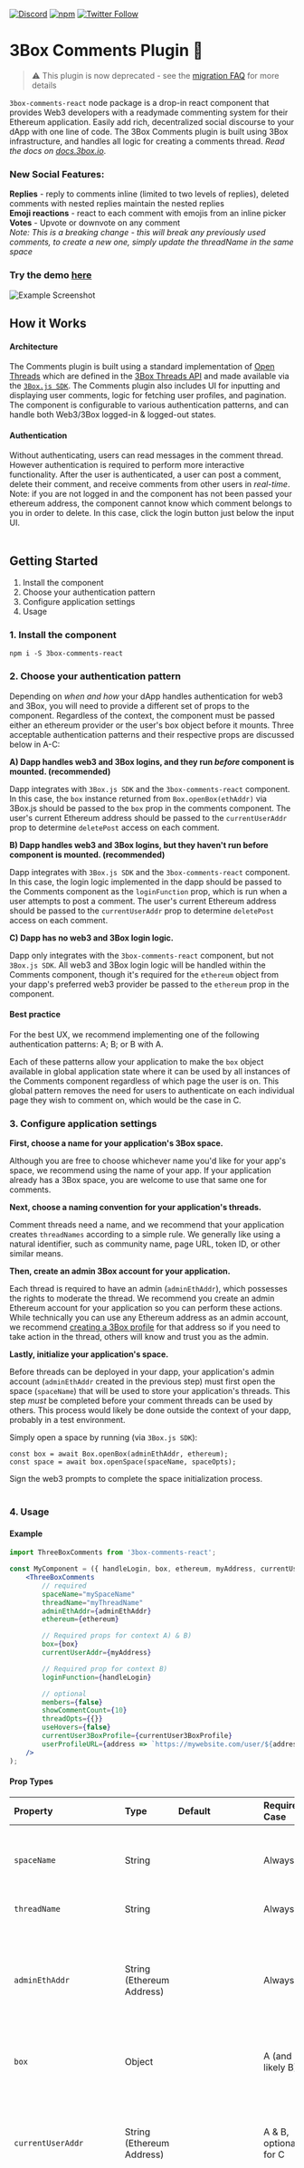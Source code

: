 [![Discord](https://img.shields.io/discord/484729862368526356.svg?style=for-the-badge)](https://discordapp.com/invite/Z3f3Cxy)
[![npm](https://img.shields.io/npm/v/3box-comments-react.svg?style=for-the-badge)](https://www.npmjs.com/package/3box-comments-react)
[![Twitter Follow](https://img.shields.io/twitter/follow/3boxdb.svg?style=for-the-badge&label=Twitter)](https://twitter.com/3boxdb)

# 3Box Comments Plugin 💬

> ⚠️ This plugin is now deprecated - see the [migration FAQ](https://www.notion.so/threebox/FAQ-3Box-Migration-to-Ceramic-9db767a0aded46279fce9eab97920a4f) for more details

`3box-comments-react` node package is a drop-in react component that provides Web3 developers with a readymade commenting system for their Ethereum application. Easily add rich, decentralized social discourse to your dApp with one line of code. The 3Box Comments plugin is built using 3Box infrastructure, and handles all logic for creating a comments thread. *Read the docs on [docs.3box.io](https://docs.3box.io/build/plugins/comments)*.

### New Social Features:
**Replies** - reply to comments inline (limited to two levels of replies), deleted comments with nested replies maintain the nested replies</br>
**Emoji reactions** - react to each comment with emojis from an inline picker</br>
**Votes** - Upvote or downvote on any comment</br>
*Note: This is a breaking change - this will break any previously used comments, to create a new one, simply update the threadName in the same space*
</br>


### Try the demo [here](https://3box.github.io/3box-comments-react/examples/dist/)
![Example Screenshot](comments-example-screenshot.png)
</br>

## How it Works
#### Architecture
The Comments plugin is built using a standard implementation of [Open Threads](https://docs.3box.io/build/web-apps/messaging/choose#open-threads) which are defined in the [3Box Threads API](https://docs.3box.io/api/messaging) and made available via the [`3Box.js SDK`](https://github.com/3box/3box-js). The Comments plugin also includes UI for inputting and displaying user comments, logic for fetching user profiles, and pagination. The component is configurable to various authentication patterns, and can handle both Web3/3Box logged-in & logged-out states. 

#### Authentication
Without authenticating, users can read messages in the comment thread. However authentication is required to perform more interactive functionality. After the user is authenticated, a user can post a comment, delete their comment, and receive comments from other users in *real-time*.  Note: if you are not logged in and the component has not been passed your ethereum address, the component cannot know which comment belongs to you in order to delete.  In this case, click the login button just below the input UI.
</br>
</br>

## Getting Started
1. Install the component
2. Choose your authentication pattern
3. Configure application settings
4. Usage

### 1. Install the component

```shell
npm i -S 3box-comments-react
```

### 2. Choose your authentication pattern
Depending on *when and how* your dApp handles authentication for web3 and 3Box, you will need to provide a different set of props to the component.  Regardless of the context, the component must be passed either an ethereum provider or the user's box object before it mounts. Three acceptable authentication patterns and their respective props are discussed below in A-C:

**A) Dapp handles web3 and 3Box logins, and they run *before* component is mounted. (recommended)**

Dapp integrates with `3Box.js SDK` and the `3box-comments-react` component. In this case, the `box` instance returned from `Box.openBox(ethAddr)` via 3Box.js should be passed to the `box` prop in the comments component. The user's current Ethereum address should be passed to the `currentUserAddr` prop to determine `deletePost` access on each comment.

**B) Dapp handles web3 and 3Box logins, but they haven't run before component is mounted. (recommended)**

Dapp integrates with `3Box.js SDK` and the `3box-comments-react` component. In this case, the login logic implemented in the dapp should be passed to the Comments component as the `loginFunction` prop, which is run when a user attempts to post a comment. The user's current Ethereum address should be passed to the `currentUserAddr` prop to determine `deletePost` access on each comment.

**C) Dapp has no web3 and 3Box login logic.**

Dapp only integrates with the `3box-comments-react` component, but not `3Box.js SDK`. All web3 and 3Box login logic will be handled within the Comments component, though it's required for the `ethereum` object from your dapp's preferred web3 provider be passed to the `ethereum` prop in the component.

#### Best practice

For the best UX, we recommend implementing one of the following authentication patterns: A; B; or B with A.

Each of these patterns allow your application to make the `box` object available in global application state where it can be used by all instances of the Comments component regardless of which page the user is on. This global pattern removes the need for users to authenticate on each individual page they wish to comment on, which would be the case in C.

### 3. Configure application settings

**First, choose a name for your application's 3Box space.**

Although you are free to choose whichever name you'd like for your app's space, we recommend using the name of your app. If your application already has a 3Box space, you are welcome to use that same one for comments.

**Next, choose a naming convention for your application's threads.**

Comment threads need a name, and we recommend that your application creates `threadNames` according to a simple rule. We generally like using a natural identifier, such as community name, page URL, token ID, or other similar means.

**Then, create an admin 3Box account for your application.**

Each thread is required to have an admin (`adminEthAddr`), which possesses the rights to moderate the thread. We recommend you create an admin Ethereum account for your application so you can perform these actions. While technically you can use any Ethereum address as an admin account, we recommend [creating a 3Box profile](https://3box.io/hub) for that address so if you need to take action in the thread, others will know and trust you as the admin.

**Lastly, initialize your application's space.**

Before threads can be deployed in your dapp, your application's admin account (`adminEthAddr` created in the previous step) must first open the space (`spaceName`) that will be used to store your application's threads. This step *must* be completed before your comment threads can be used by others. This process would likely be done outside the context of your dapp, probably in a test environment.

Simply open a space by running (via `3Box.js SDK`): 
```
const box = await Box.openBox(adminEthAddr, ethereum);
const space = await box.openSpace(spaceName, spaceOpts);
```
Sign the web3 prompts to complete the space initialization process.
</br>
</br>


### 4. Usage

#### Example

```jsx
import ThreeBoxComments from '3box-comments-react';

const MyComponent = ({ handleLogin, box, ethereum, myAddress, currentUser3BoxProfile, adminEthAddr }) => (
    <ThreeBoxComments 
        // required
        spaceName="mySpaceName"
        threadName="myThreadName"
        adminEthAddr={adminEthAddr}
        ethereum={ethereum}

        // Required props for context A) & B)
        box={box}
        currentUserAddr={myAddress}

        // Required prop for context B)
        loginFunction={handleLogin}

        // optional
        members={false}
        showCommentCount={10}
        threadOpts={{}}
        useHovers={false}
        currentUser3BoxProfile={currentUser3BoxProfile}
        userProfileURL={address => `https://mywebsite.com/user/${address}`}
    />
);
```


#### Prop Types

| Property | Type          | Default  | Required Case          | Description |
| :-------------------------------- | :-------------------------------------------------------- | :------------------------------------------------------------------------------------------------------------- | :------------------------------------------------------ | :--------------------------------------------------------------------------------------------------------------------------------------------------------------------------------------------------------------------------------------------------------------------------------------------------------------------------------------------------------------------------------------------------------------- |
| `spaceName`    | String        |    |  Always   | Likely your dApp name and / or comment category.  A single `spaceName` with different `threadName`s is common practice when building a dApp with multiple Comment threads. |
| `threadName`    | String       |   | Always    | A name specific to this Comments thread. |
| `adminEthAddr`    | String (Ethereum Address)       |   | Always    | The Ethereum address you wish to give admin rights to for the Comments thread.  This user will be able to delete all comments and accept members in a members-only thread. **A thread with a new admin address, despite identical `spaceName` and `threadName`, will create an entirely new thread.**|
| `box`    | Object         |   | A (and likely B)    | The `box` instance returned from running `await Box.openBox(address, web3)` somewhere in your dApp.|
| `currentUserAddr`    | String (Ethereum Address)          |    | A & B, optional for C | The current user's Ethereum address. Passing this will help determine whether a user has delete access on each comment.  This prop will also let the component fetch that user's 3Box profile on component mount and render that data (profile picture) in the Comment input UI. |
| `loginFunction`    | Function       |    | B    | A function from your dApp that handles web3 and 3Box login at the global dApp state. This callback will run when a user attempts to save a comment but a `box` instance doesn't yet exist. Running this function should result in a box instance (from `const box = Box.openBox(address, web3)`) being passed as the `box` prop to this component.  |
| `ethereum`    | Object        |  window.ethereum  | Always    | The `ethereum` object from whichever web3 provider your dApp uses.  The `enable` method on this object will be used to get the current user's Ethereum address and that address will be used to `openBox` within the current Component context.|
| `members`    | Boolean       |  False   | Optional    | A boolean - `true` - to make the thread a members-only thread. Passing `false` will allow all users to post to the thread.  **Changing this setting after creating it will result in an entirely different thread** (see [Docs.3box.io](https://Docs.3box.io) for more info). |
| `showCommentCount`    | Integer       |  30   | Optional    | The number of comments rendered in the UI by default on component mount and the number of additional comments revealed after clicking `Load more` in component. |
| `spaceOpts`    | Object       | | Optional    | Optional parameters for threads (see [Docs.3box.io](https://Docs.3box.io) for more info)|
| `threadOpts`    | Object       | | Optional    | Optional parameters for threads (see [Docs.3box.io](https://Docs.3box.io) for more info)|
| `useHovers`    | Boolean       |  False  | Optional    | Pass true to enable a 3Box profile pop up when hovering over a commenter's name |
| `currentUser3BoxProfile`    | Object       |   | Optional    | If the current user has already had their 3Box data fetched at the global dApp state, pass the object returned from `Box.getProfile(profileAddress)` to avoid an extra request.  This data will be rendered in the Comment input interface.|
| `userProfileURL`    | Function       |  Defaults to returning user's 3Box profile URL  | Optional    | A function that returns a correctly formatted URL of a user's profile on the current platform.  The function will be passed an Ethereum address within the component, if needed.  A user will be redirected to the URL returned from this function when clicking on the name or Ethereum address associated with the comment in the thread.|

## Maintainers
[@oed](https://github.com/oed)

## License

MIT
